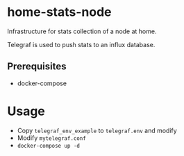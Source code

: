 # home-stats-node
Infrastructure for stats collection of a node at home.

Telegraf is used to push stats to an influx database.

## Prerequisites
* docker-compose

# Usage
* Copy `telegraf_env_example` to `telegraf.env` and modify
* Modify `mytelegraf.conf`
* `docker-compose up -d`
